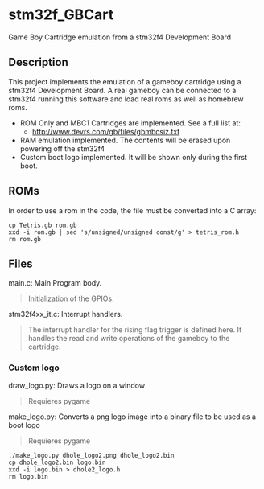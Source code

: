 stm32f_GBCart
=============

Game Boy Cartridge emulation from a stm32f4 Development Board

## Description

This project implements the emulation of a gameboy cartridge using a stm32f4
Development Board. A real gameboy can be connected to a stm32f4 running this
software and load real roms as well as homebrew roms.

- ROM Only and MBC1 Cartridges are implemented. See a full list at:
	- http://www.devrs.com/gb/files/gbmbcsiz.txt
- RAM emulation implemented. The contents will be erased upon powering off the stm32f4
- Custom boot logo implemented. It will be shown only during the first boot.

## ROMs

In order to use a rom in the code, the file must be converted into a C array:
```
cp Tetris.gb rom.gb
xxd -i rom.gb | sed 's/unsigned/unsigned const/g' > tetris_rom.h
rm rom.gb
```

## Files

main.c: Main Program body.
> Initialization of the GPIOs.

stm32f4xx_it.c: Interrupt handlers.
> The interrupt handler for the rising flag trigger is defined here. It handles 
> the read and write operations of the gameboy to the cartridge.

### Custom logo

draw_logo.py: Draws a logo on a window
> Requieres pygame

make_logo.py: Converts a png logo image into a binary file to be used as a boot
logo
> Requieres pygame
```
./make_logo.py dhole_logo2.png dhole_logo2.bin
cp dhole_logo2.bin logo.bin
xxd -i logo.bin > dhole2_logo.h
rm logo.bin
```
